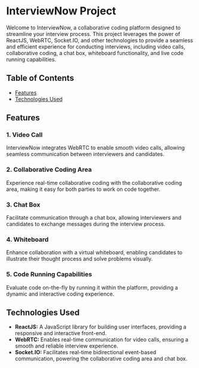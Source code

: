 # InterviewNow Project

Welcome to InterviewNow, a collaborative coding platform designed to streamline your interview process. This project leverages the power of ReactJS, WebRTC, Socket.IO, and other technologies to provide a seamless and efficient experience for conducting interviews, including video calls, collaborative coding, a chat box, whiteboard functionality, and live code running capabilities.


## Table of Contents

- [Features](#features)
- [Technologies Used](#technologies-used)

## Features

### 1. Video Call
InterviewNow integrates WebRTC to enable smooth video calls, allowing seamless communication between interviewers and candidates.

### 2. Collaborative Coding Area
Experience real-time collaborative coding with the collaborative coding area, making it easy for both parties to work on code together.

### 3. Chat Box
Facilitate communication through a chat box, allowing interviewers and candidates to exchange messages during the interview process.

### 4. Whiteboard
Enhance collaboration with a virtual whiteboard, enabling candidates to illustrate their thought process and solve problems visually.

### 5. Code Running Capabilities
Evaluate code on-the-fly by running it within the platform, providing a dynamic and interactive coding experience.

## Technologies Used

- **ReactJS:** A JavaScript library for building user interfaces, providing a responsive and interactive front-end.
- **WebRTC:** Enables real-time communication for video calls, ensuring a smooth and reliable interview experience.
- **Socket.IO:** Facilitates real-time bidirectional event-based communication, powering the collaborative coding area and chat box.
